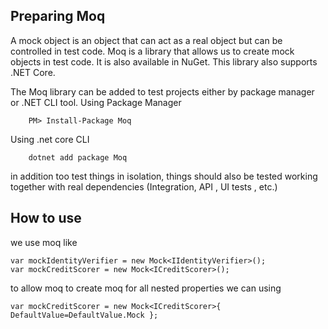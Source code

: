 Preparing Moq
-------------
A mock object is an object that can act as a real object but can be controlled in test code. Moq is a library that allows us to create mock objects in test code. It is also available in NuGet. This library also supports .NET Core.
 
The Moq library can be added to test projects either by package manager or .NET CLI tool.
Using Package Manager

        PM> Install-Package Moq  
Using .net core CLI

        dotnet add package Moq    

in addition too test things in isolation, things should also be tested working together with real dependencies (Integration, API , UI tests , etc.)

How to use
----------
we use moq like 

    var mockIdentityVerifier = new Mock<IIdentityVerifier>();
    var mockCreditScorer = new Mock<ICreditScorer>();

to allow moq to create moq for all nested properties  we can using

    var mockCreditScorer = new Mock<ICreditScorer>{ DefaultValue=DefaultValue.Mock };


